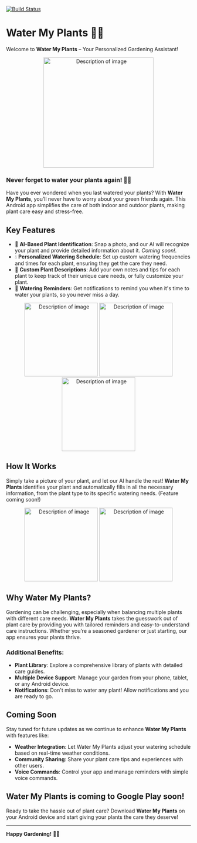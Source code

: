 [![Build Status](https://app.bitrise.io/app/78d394be-8310-47be-b9d7-e29d2379ce2d/status.svg?token=QU9GsRJeahGrx8bePgHwfg&branch=master)](https://app.bitrise.io/app/78d394be-8310-47be-b9d7-e29d2379ce2d)

# Water My Plants 🌿📱

Welcome to **Water My Plants** – Your Personalized Gardening Assistant! 

<p align="center">
  <img src="https://github.com/user-attachments/assets/8d2e5178-0216-4d48-b616-22af3f388cc0" alt="Description of image" width="300"/>
</p>

### Never forget to water your plants again! 🌺💧

Have you ever wondered when you last watered your plants? With **Water My Plants**, you’ll never have to worry about your green friends again. This Android app simplifies the care of both indoor and outdoor plants, making plant care easy and stress-free.

## Key Features

- 🌱 **AI-Based Plant Identification**: Snap a photo, and our AI will recognize your plant and provide detailed information about it. _Coming soon!_.
- 💧 **Personalized Watering Schedule**: Set up custom watering frequencies and times for each plant, ensuring they get the care they need.
- 📝 **Custom Plant Descriptions**: Add your own notes and tips for each plant to keep track of their unique care needs, or fully customize your plant.
- 🔔 **Watering Reminders**: Get notifications to remind you when it's time to water your plants, so you never miss a day.

<p align="center">
    <img src="https://github.com/user-attachments/assets/1f604480-7ac8-43ef-a2c0-afea929511e1" alt="Description of image" width="200"/>
    <img src="https://github.com/user-attachments/assets/b260128a-a488-4d48-979f-c78d344cc51b" alt="Description of image" width="200"/>
    <img src="https://github.com/user-attachments/assets/3d45a01a-a28d-4687-93fe-6689b00bcace" alt="Description of image" width="200"/>
</p>

## How It Works

Simply take a picture of your plant, and let our AI handle the rest! **Water My Plants** identifies your plant and automatically fills in all the necessary information, from the plant type to its specific watering needs. (Feature coming soon!)

<p align="center">
  <img src="https://github.com/user-attachments/assets/6ed37d6b-de74-4972-8b39-21031cce0635" alt="Description of image" width="200"/>
    <img src="https://github.com/user-attachments/assets/285b32c6-7e24-4f2f-97c8-5827bd4b7d46" alt="Description of image" width="200"/>
</p>

## Why Water My Plants?

Gardening can be challenging, especially when balancing multiple plants with different care needs. **Water My Plants** takes the guesswork out of plant care by providing you with tailored reminders and easy-to-understand care instructions. Whether you’re a seasoned gardener or just starting, our app ensures your plants thrive.

### Additional Benefits:

- **Plant Library**: Explore a comprehensive library of plants with detailed care guides.
- **Multiple Device Support**: Manage your garden from your phone, tablet, or any Android device.
- **Notifications**: Don't miss to water any plant! Allow notifications and you are ready to go.

## Coming Soon

Stay tuned for future updates as we continue to enhance **Water My Plants** with features like:

- **Weather Integration**: Let Water My Plants adjust your watering schedule based on real-time weather conditions.
- **Community Sharing**: Share your plant care tips and experiences with other users.
- **Voice Commands**: Control your app and manage reminders with simple voice commands.

## Water My Plants is coming to Google Play soon!

Ready to take the hassle out of plant care? Download **Water My Plants** on your Android device and start giving your plants the care they deserve!

---

**Happy Gardening!** 🌿📲
